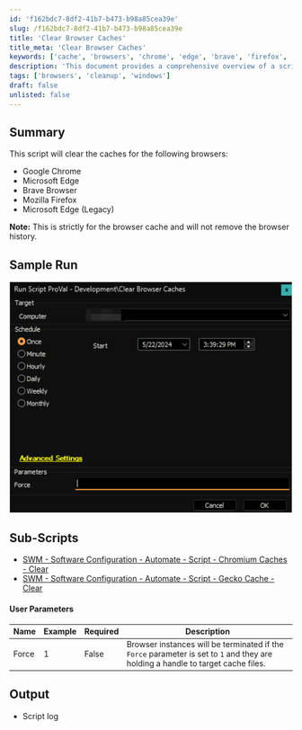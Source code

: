 ```yaml
---
id: 'f162bdc7-8df2-41b7-b473-b98a85cea39e'
slug: /f162bdc7-8df2-41b7-b473-b98a85cea39e
title: 'Clear Browser Caches'
title_meta: 'Clear Browser Caches'
keywords: ['cache', 'browsers', 'chrome', 'edge', 'brave', 'firefox', 'cleanup']
description: 'This document provides a comprehensive overview of a script designed to clear the caches for various web browsers including Google Chrome, Microsoft Edge, Brave Browser, and Mozilla Firefox. It details how the script operates, user parameters, and links to related sub-scripts, ensuring efficient cache management without affecting browser history.'
tags: ['browsers', 'cleanup', 'windows']
draft: false
unlisted: false
---
```


## Summary

This script will clear the caches for the following browsers:

- Google Chrome
- Microsoft Edge
- Brave Browser
- Mozilla Firefox
- Microsoft Edge (Legacy)

**Note:** This is strictly for the browser cache and will not remove the browser history.

## Sample Run

![Sample Run](../../../static/img/Clear-Browser-Caches/image_1.png)

## Sub-Scripts

- [SWM - Software Configuration - Automate - Script - Chromium Caches - Clear](<./Chromium Caches - Clear.md>)
- [SWM - Software Configuration - Automate - Script - Gecko Cache - Clear](<./Gecko Cache - Clear.md>)

#### User Parameters

| Name   | Example | Required | Description                                                                                                                                                  |
|--------|---------|----------|--------------------------------------------------------------------------------------------------------------------------------------------------------------|
| Force  | 1       | False    | Browser instances will be terminated if the `Force` parameter is set to `1` and they are holding a handle to target cache files.                           |

## Output

- Script log


